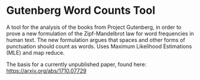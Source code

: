 # Gutenberg Word Counts Tool

A tool for the analysis of the books from Project Gutenberg, in order to prove a new formulation of the Zipf-Mandelbrot law for
word frequencies in human text. The new formulation argues that spaces and other forms of punctuation should count as words. Uses Maximum Likelihood Estimations (MLE) and map reduce.

The basis for a currently unpublished paper, found here:
https://arxiv.org/abs/1710.07729
